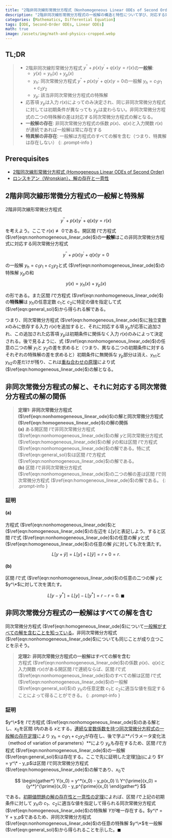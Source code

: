 ```yaml
---
title: "2階非同次線形常微分方程式（Nonhomogeneous Linear ODEs of Second Order）"
description: "2階非同次線形常微分方程式の一般解の構造と特性について学び、対応する同次方程式との関係を理解する。"
categories: [Mathematics, Differential Equation]
tags: [ODE, Second-Order ODEs, Linear ODEs]
math: true
image: /assets/img/math-and-physics-cropped.webp
---
```


## TL;DR
> - 2階非同次線形常微分方程式 $y^{\prime\prime} + p(x)y^{\prime} + q(x)y = r(x)$の**一般解**:
>   - $y(x) = y_h(x) + y_p(x)$
>   - $y_h$: 同次常微分方程式 $y^{\prime\prime} + p(x)y^{\prime} + q(x)y = 0$の一般解 $y_h = c_1y_1 + c_2y_2$
>   - $y_p$: 該当非同次常微分方程式の特殊解
> - 応答項 $y_p$は入力 $r(x)$によってのみ決定され、同じ非同次常微分方程式に対しては初期条件が異なっても $y_p$は変わらない。非同次常微分方程式の二つの特殊解の差は対応する同次常微分方程式の解となる。
> - **一般解の存在**: 非同次常微分方程式の係数 $p(x)$、$q(x)$と入力関数 $r(x)$が連続であれば一般解は常に存在する
> - **特異解の非存在**: 一般解は方程式のすべての解を含む（つまり、特異解は存在しない）
{: .prompt-info }

## Prerequisites
- [2階同次線形常微分方程式 (Homogeneous Linear ODEs of Second Order)](/posts/homogeneous-linear-odes-of-second-order/)
- [ロンスキアン（Wronskian）、解の存在と一意性](/posts/wronskian-existence-and-uniqueness-of-solutions/)

## 2階非同次線形常微分方程式の一般解と特殊解
2階非同次線形常微分方程式

$$ y^{\prime\prime} + p(x)y^{\prime} + q(x)y = r(x) \label{eqn:nonhomogeneous_linear_ode}\tag{1}$$

を考えよう。ここで $r(x) \not\equiv 0$である。開区間 $I$で方程式 ($\ref{eqn:nonhomogeneous_linear_ode}$)の**一般解**はこの非同次常微分方程式に対応する同次常微分方程式

$$ y^{\prime\prime} + p(x)y^{\prime} + q(x)y = 0 \label{eqn:homogeneous_linear_ode}\tag{2} $$

の一般解 $y_h = c_1y_1 + c_2y_2$と式 ($\ref{eqn:nonhomogeneous_linear_ode}$)の特殊解 $y_p$の和

$$ y(x) = y_h(x) + y_p(x) \label{eqn:general_sol}\tag{3}$$

の形である。また区間 $I$で方程式 ($\ref{eqn:nonhomogeneous_linear_ode}$)の**特殊解**は $y_h$の任意定数 $c_1$と $c_2$に特定の値を指定して式 ($\ref{eqn:general_sol}$)から得られる解である。

つまり、同次常微分方程式 ($\ref{eqn:homogeneous_linear_ode}$)に独立変数 $x$のみに依存する入力 $r(x)$を追加すると、それに対応する項 $y_p$が応答に追加され、この追加された応答項 $y_p$は初期条件に関係なく入力 $r(x)$のみによって決定される。後で見るように、式 ($\ref{eqn:nonhomogeneous_linear_ode}$)の任意の二つの解 $y_1$と $y_2$の差を求めると（つまり、異なる二つの初期条件に対するそれぞれの特殊解の差を求めると）初期条件に無関係な $y_p$部分は消え、${y_h}_1$と ${y_h}_2$の差だけが残り、これは[重ね合わせの原理](/posts/homogeneous-linear-odes-of-second-order/#重ね合わせの原理)により式 ($\ref{eqn:homogeneous_linear_ode}$)の解となる。

## 非同次常微分方程式の解と、それに対応する同次常微分方程式の解の関係
> **定理1: 非同次常微分方程式 ($\ref{eqn:nonhomogeneous_linear_ode}$)の解と同次常微分方程式 ($\ref{eqn:homogeneous_linear_ode}$)の解の関係**  
> **(a)** ある開区間 $I$で非同次常微分方程式 ($\ref{eqn:nonhomogeneous_linear_ode}$)の解 $y$と同次常微分方程式 ($\ref{eqn:homogeneous_linear_ode}$)の解 $\tilde{y}$の和は区間 $I$で方程式 ($\ref{eqn:nonhomogeneous_linear_ode}$)の解である。特に式 ($\ref{eqn:general_sol}$)は区間 $I$で方程式 ($\ref{eqn:nonhomogeneous_linear_ode}$)の解である。  
> **(b)** 区間 $I$で非同次常微分方程式 ($\ref{eqn:nonhomogeneous_linear_ode}$)の二つの解の差は区間 $I$で同次常微分方程式 ($\ref{eqn:homogeneous_linear_ode}$)の解である。
{: .prompt-info }

### 証明
#### (a)
方程式 ($\ref{eqn:nonhomogeneous_linear_ode}$)と ($\ref{eqn:homogeneous_linear_ode}$)の左辺を $L[y]$と表記しよう。すると区間 $I$で式 ($\ref{eqn:nonhomogeneous_linear_ode}$)の任意の解 $y$と式 ($\ref{eqn:homogeneous_linear_ode}$)の任意の解 $\tilde{y}$に対しても次を満たす。

$$ L[y + \tilde{y}] = L[y] + L[\tilde{y}] = r + 0 = r. $$

#### (b)
区間 $I$で式 ($\ref{eqn:nonhomogeneous_linear_ode}$)の任意の二つの解 $y$と $y^\*$に対して次を満たす。

$$ L[y - y^*] = L[y] - L[y^*] = r - r = 0.\ \blacksquare $$

## 非同次常微分方程式の一般解はすべての解を含む
同次常微分方程式 ($\ref{eqn:homogeneous_linear_ode}$)について[一般解がすべての解を含むことを知っている](/posts/wronskian-existence-and-uniqueness-of-solutions/#一般解はすべての解を含む)。非同次常微分方程式 ($\ref{eqn:nonhomogeneous_linear_ode}$)についても同じことが成り立つことを示そう。

> **定理2: 非同次常微分方程式の一般解はすべての解を含む**  
> 方程式 ($\ref{eqn:nonhomogeneous_linear_ode}$)の係数 $p(x)$、$q(x)$と入力関数 $r(x)$がある開区間 $I$で連続ならば、区間 $I$で式 ($\ref{eqn:nonhomogeneous_linear_ode}$)のすべての解は区間 $I$で式 ($\ref{eqn:nonhomogeneous_linear_ode}$)の一般解 ($\ref{eqn:general_sol}$)の $y_h$の任意定数 $c_1$と $c_2$に適当な値を指定することによって得ることができる。
{: .prompt-info }

### 証明
$y^\*$を $I$で方程式 ($\ref{eqn:nonhomogeneous_linear_ode}$)のある解とし、$x_0$を区間 $I$内のある $x$とする。[連続な変数係数を持つ同次常微分方程式の一般解の存在定理](/posts/wronskian-existence-and-uniqueness-of-solutions/#一般解の存在)により $y_h = c_1y_1 + c_2y_2$が存在し、後で学ぶ**パラメータ変化法（method of variation of parameters）**により $y_p$も存在するため、区間 $I$で方程式 ($\ref{eqn:nonhomogeneous_linear_ode}$)の一般解 ($\ref{eqn:general_sol}$)は存在する。ここで先に証明した定理[1(b)](#非同次常微分方程式の解とそれに対応する同次常微分方程式の解の関係)により $Y = y^\* - y_p$は区間 $I$で同次常微分方程式 ($\ref{eqn:homogeneous_linear_ode}$)の解であり、$x_0$で

$$ \begin{gather*}
Y(x_0) = y^*(x_0) - y_p(x_0) \\
Y^{\prime}(x_0) = {y^*}^{\prime}(x_0) - y_p^{\prime}(x_0)
\end{gather*} $$

である。[初期値問題の解の存在性と一意性の定理](/posts/wronskian-existence-and-uniqueness-of-solutions/#初期値問題の解の存在性と一意性の定理)によれば、区間 $I$で上記の初期条件に対して $y_h$の $c_1$、$c_2$に適当な値を指定して得られる同次常微分方程式 ($\ref{eqn:homogeneous_linear_ode}$)の特殊解 $Y$が唯一存在する。$y^\* = Y + y_p$であるため、非同次常微分方程式 ($\ref{eqn:nonhomogeneous_linear_ode}$)の任意の特殊解 $y^\*$を一般解 ($\ref{eqn:general_sol}$)から得られることを示した。$\blacksquare$

